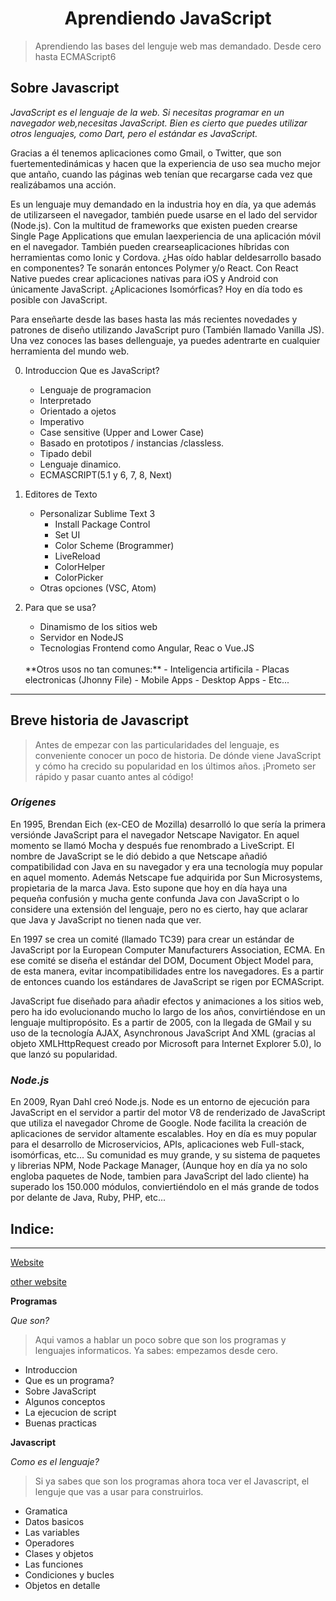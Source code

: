 <h1 align="center"> Aprendiendo JavaScript</h1>

> Aprendiendo las bases del lenguje web mas demandado. Desde cero hasta ECMAScript6 <br>

## __Sobre Javascript__
*JavaScript es el lenguaje de la web. Si necesitas programar en un navegador web,necesitas JavaScript. Bien es cierto que puedes utilizar otros lenguajes, como Dart, pero el estándar es JavaScript.*<br>

Gracias a él tenemos aplicaciones como Gmail, o Twitter, que son fuertementedinámicas y hacen que la experiencia de uso sea mucho mejor que antaño, cuando las páginas web tenían que recargarse cada vez que realizábamos una acción. <br>

Es un lenguaje muy demandado en la industria hoy en día, ya que además de utilizarseen el navegador, también puede usarse en el lado del servidor (Node.js). Con la multitud de frameworks que existen pueden crearse Single Page Applications que emulan laexperiencia de una aplicación móvil en el navegador. También pueden crearseaplicaciones híbridas con herramientas como Ionic y Cordova. ¿Has oído hablar deldesarrollo basado en componentes? Te sonarán entonces Polymer y/o React. Con React Native puedes crear aplicaciones nativas para iOS y Android con únicamente JavaScript. ¿Aplicaciones Isomórficas? Hoy en día todo es posible con JavaScript.<br>

Para enseñarte desde las bases hasta las más recientes novedades y patrones de diseño utilizando JavaScript puro (También llamado Vanilla JS). Una vez conoces las bases dellenguaje, ya puedes adentrarte en cualquier herramienta del mundo web.

0. Introduccion Que es JavaScript?
    - Lenguaje de programacion
    - Interpretado
    - Orientado a ojetos
    - Imperativo
    - Case sensitive (Upper and Lower Case)
    - Basado en prototipos / instancias /classless.
    - Tipado debil
    - Lenguaje dinamico.
    - ECMASCRIPT(5.1 y 6, 7, 8, Next)

1. Editores de Texto
    - Personalizar Sublime Text 3
        * Install Package Control
        * Set UI
        * Color Scheme (Brogrammer)
        * LiveReload
        * ColorHelper
        * ColorPicker
    - Otras opciones (VSC, Atom)

2. Para que se usa?
    - Dinamismo de los sitios web
    - Servidor en NodeJS
    - Tecnologias Frontend como Angular, Reac o Vue.JS
    <br>
    **Otros usos no tan comunes:**
    - Inteligencia artificila
    - Placas electronicas (Jhonny File)
    - Mobile Apps
    - Desktop Apps
    - Etc...

---
## __Breve historia de Javascript__
> Antes de empezar con las particularidades del lenguaje, es conveniente conocer un poco de historia. De dónde viene JavaScript y cómo ha crecido su popularidad en los últimos años. ¡Prometo ser rápido y pasar cuanto antes al código!

### ___Orígenes___ 

En 1995, Brendan Eich (ex-CEO de Mozilla) desarrolló lo que sería la primera versiónde JavaScript para el navegador Netscape Navigator. En aquel momento se llamó Mocha y después fue renombrado a LiveScript. El nombre de JavaScript se le dió debido a que Netscape añadió compatibilidad con Java en su navegador y era una tecnología muy popular en aquel momento. Además Netscape fue adquirida por Sun Microsystems, propietaria de la marca Java. Esto supone que hoy en día haya una pequeña confusión y mucha gente confunda Java con JavaScript o lo considere una extensión del lenguaje, pero no es cierto, hay que aclarar que Java y JavaScript no tienen nada que ver. <br>

En 1997 se crea un comité (llamado TC39) para crear un estándar de JavaScript por la European Computer Manufacturers Association, ECMA. En ese comité se diseña el estándar del DOM, Document Object Model para, de esta manera, evitar incompatibilidades entre los navegadores. Es a partir de entonces cuando los estándares de JavaScript se rigen por ECMAScript.<br>

JavaScript fue diseñado para añadir efectos y animaciones a los sitios web, pero ha ido evolucionando mucho lo largo de los años, convirtiéndose en un lenguaje multipropósito. Es a partir de 2005, con la llegada de GMail y su uso de la tecnología AJAX, Asynchronous JavaScript And XML (gracias al objeto XMLHttpRequest creado por Microsoft para Internet Explorer 5.0), lo que lanzó su popularidad.

### ___Node.js___
En 2009, Ryan Dahl creó Node.js. Node es un entorno de ejecución para JavaScript en el servidor a partir del motor V8 de renderizado de JavaScript que utiliza el navegador Chrome de Google. Node facilita la creación de aplicaciones de servidor altamente escalables. Hoy en día es muy popular para el desarrollo de Microservicios, APIs, aplicaciones web Full-stack, isomórficas, etc... Su comunidad es muy grande, y su sistema de paquetes y librerias NPM, Node Package Manager, (Aunque hoy en día ya no solo engloba paquetes de Node, tambien para JavaScript del lado cliente) ha superado los 150.000 módulos, conviertiéndolo en el más grande de todos por delante de Java, Ruby, PHP, etc...


## Indice:

****

[Website](https://javascript.espaciolatino.com/index.htm)

[other website](https://uniwebsidad.com/libros/javascript)

**Programas**

*Que son?*
> Aqui vamos a hablar un poco sobre que son los programas y lenguajes informaticos. Ya sabes: empezamos desde cero.

* Introduccion
* Que es un programa?
* Sobre JavaScript
* Algunos conceptos
* La ejecucion de script
* Buenas practicas

**Javascript**

*Como es el lenguaje?*
> Si ya sabes que son los programas ahora toca ver el Javascript, el lenguje que vas a usar para construirlos.

* Gramatica
* Datos basicos
* Las variables
* Operadores
* Clases y objetos
* Las funciones
* Condiciones y bucles
* Objetos en detalle
